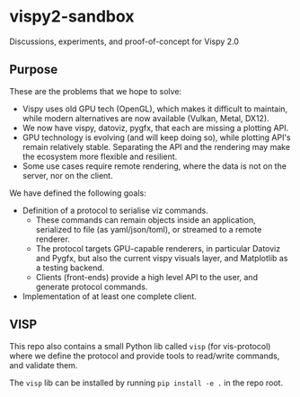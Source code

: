 # vispy2-sandbox

Discussions, experiments, and proof-of-concept for Vispy 2.0


## Purpose

These are the problems that we hope to solve:

* Vispy uses old GPU tech (OpenGL), which makes it difficult to maintain,
  while modern alternatives are now available (Vulkan, Metal, DX12).
* We now have  vispy, datoviz, pygfx, that each are missing a plotting API.
* GPU technology is evolving (and will keep doing so), while plotting API's
  remain relatively stable. Separating the API and the rendering may make
  the ecosystem more flexible and resilient.
* Some use cases require remote rendering, where the data is not on the
  server, nor on the client.

We have defined the following goals:

* Definition of a protocol to serialise viz commands.
  * These commands can remain objects inside an application, serialized to file
    (as yaml/json/toml), or streamed to a remote renderer.
  * The protocol targets GPU-capable renderers, in particular Datoviz and Pygfx,
    but also the current vispy visuals layer, and Matplotlib as a testing backend.
  * Clients (front-ends) provide a high level API to the user, and generate protocol commands.
* Implementation of at least one complete client.


## VISP

This repo also contains a small Python lib called `visp` (for vis-protocol)
where we define the protocol and provide tools to read/write commands, and validate them.

The `visp` lib can be installed by running `pip install -e .` in the repo root.
